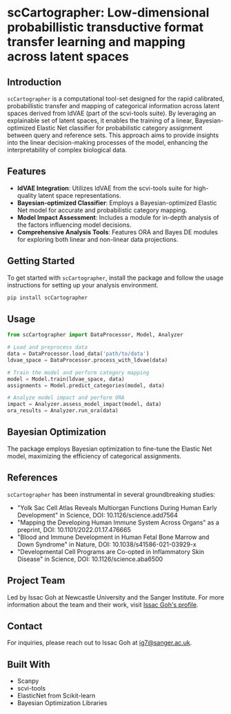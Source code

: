 # scCartographer: Low-dimensional probabillistic transductive format transfer learning and mapping across latent spaces

## Introduction

`scCartographer` is a computational tool-set designed for the rapid calibrated, probabillistic transfer and mapping of categorical information across latent spaces derived from ldVAE (part of the scvi-tools suite). By leveraging an explainable set of latent spaces, it enables the training of a linear, Bayesian-optimized Elastic Net classifier for probabilistic category assignment between query and reference sets. This approach aims to provide insights into the linear decision-making processes of the model, enhancing the interpretability of complex biological data.

## Features

- **ldVAE Integration**: Utilizes ldVAE from the scvi-tools suite for high-quality latent space representations.
- **Bayesian-optimized Classifier**: Employs a Bayesian-optimized Elastic Net model for accurate and probabilistic category mapping.
- **Model Impact Assessment**: Includes a module for in-depth analysis of the factors influencing model decisions.
- **Comprehensive Analysis Tools**: Features ORA and Bayes DE modules for exploring both linear and non-linear data projections.

## Getting Started

To get started with `scCartographer`, install the package and follow the usage instructions for setting up your analysis environment.

```bash
pip install scCartographer
```

## Usage

```python
from scCartographer import DataProcessor, Model, Analyzer

# Load and preprocess data
data = DataProcessor.load_data('path/to/data')
ldvae_space = DataProcessor.process_with_ldvae(data)

# Train the model and perform category mapping
model = Model.train(ldvae_space, data)
assignments = Model.predict_categories(model, data)

# Analyze model impact and perform ORA
impact = Analyzer.assess_model_impact(model, data)
ora_results = Analyzer.run_ora(data)
```

## Bayesian Optimization

The package employs Bayesian optimization to fine-tune the Elastic Net model, maximizing the efficiency of categorical assignments.

## References

`scCartographer` has been instrumental in several groundbreaking studies:

- "Yolk Sac Cell Atlas Reveals Multiorgan Functions During Human Early Development" in Science, DOI: 10.1126/science.add7564
- "Mapping the Developing Human Immune System Across Organs" as a preprint, DOI: 10.1101/2022.01.17.476665
- "Blood and Immune Development in Human Fetal Bone Marrow and Down Syndrome" in Nature, DOI: 10.1038/s41586-021-03929-x
- "Developmental Cell Programs are Co-opted in Inflammatory Skin Disease" in Science, DOI: 10.1126/science.aba6500

## Project Team

Led by Issac Goh at Newcastle University and the Sanger Institute. For more information about the team and their work, visit [Issac Goh's profile](https://haniffalab.com/team/issac-goh.html).

## Contact

For inquiries, please reach out to Issac Goh at ig7@sanger.ac.uk.

## Built With

- Scanpy
- scvi-tools
- ElasticNet from Scikit-learn
- Bayesian Optimization Libraries

